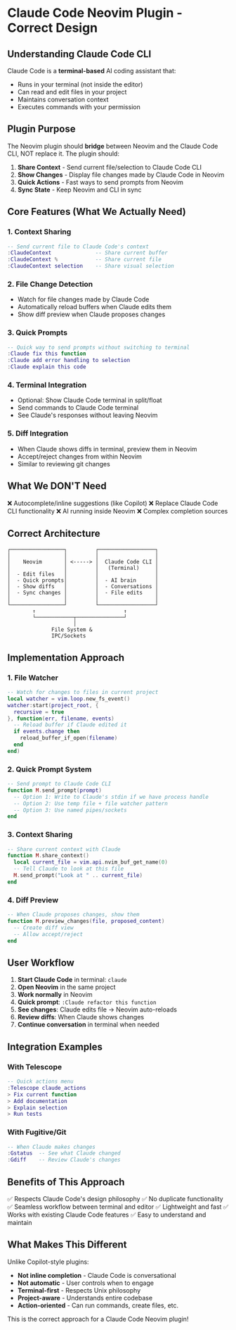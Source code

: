 # Claude Code Neovim Plugin - Correct Design

## Understanding Claude Code CLI

Claude Code is a **terminal-based** AI coding assistant that:
- Runs in your terminal (not inside the editor)
- Can read and edit files in your project
- Maintains conversation context
- Executes commands with your permission

## Plugin Purpose

The Neovim plugin should **bridge** between Neovim and the Claude Code CLI, NOT replace it. The plugin should:

1. **Share Context** - Send current file/selection to Claude Code CLI
2. **Show Changes** - Display file changes made by Claude Code in Neovim
3. **Quick Actions** - Fast ways to send prompts from Neovim
4. **Sync State** - Keep Neovim and CLI in sync

## Core Features (What We Actually Need)

### 1. Context Sharing
```lua
-- Send current file to Claude Code's context
:ClaudeContext              -- Share current buffer
:ClaudeContext %            -- Share current file
:ClaudeContext selection    -- Share visual selection
```

### 2. File Change Detection
- Watch for file changes made by Claude Code
- Automatically reload buffers when Claude edits them
- Show diff preview when Claude proposes changes

### 3. Quick Prompts
```lua
-- Quick way to send prompts without switching to terminal
:Claude fix this function
:Claude add error handling to selection
:Claude explain this code
```

### 4. Terminal Integration
- Optional: Show Claude Code terminal in split/float
- Send commands to Claude Code terminal
- See Claude's responses without leaving Neovim

### 5. Diff Integration
- When Claude shows diffs in terminal, preview them in Neovim
- Accept/reject changes from within Neovim
- Similar to reviewing git changes

## What We DON'T Need

❌ Autocomplete/inline suggestions (like Copilot)
❌ Replace Claude Code CLI functionality
❌ AI running inside Neovim
❌ Complex completion sources

## Correct Architecture

```
┌─────────────────┐         ┌──────────────────┐
│                 │         │                  │
│    Neovim       │ <-----> │  Claude Code CLI │
│                 │         │   (Terminal)     │
│  - Edit files   │         │                  │
│  - Quick prompts│         │  - AI brain      │
│  - Show diffs   │         │  - Conversations │
│  - Sync changes │         │  - File edits    │
│                 │         │                  │
└─────────────────┘         └──────────────────┘
        ↑                            ↑
        └────────────┬───────────────┘
                     │
              File System &
              IPC/Sockets
```

## Implementation Approach

### 1. File Watcher
```lua
-- Watch for changes to files in current project
local watcher = vim.loop.new_fs_event()
watcher:start(project_root, {
  recursive = true
}, function(err, filename, events)
  -- Reload buffer if Claude edited it
  if events.change then
    reload_buffer_if_open(filename)
  end
end)
```

### 2. Quick Prompt System
```lua
-- Send prompt to Claude Code CLI
function M.send_prompt(prompt)
  -- Option 1: Write to Claude's stdin if we have process handle
  -- Option 2: Use temp file + file watcher pattern
  -- Option 3: Use named pipes/sockets
end
```

### 3. Context Sharing
```lua
-- Share current context with Claude
function M.share_context()
  local current_file = vim.api.nvim_buf_get_name(0)
  -- Tell Claude to look at this file
  M.send_prompt("Look at " .. current_file)
end
```

### 4. Diff Preview
```lua
-- When Claude proposes changes, show them
function M.preview_changes(file, proposed_content)
  -- Create diff view
  -- Allow accept/reject
end
```

## User Workflow

1. **Start Claude Code** in terminal: `claude`
2. **Open Neovim** in the same project
3. **Work normally** in Neovim
4. **Quick prompt**: `:Claude refactor this function`
5. **See changes**: Claude edits file → Neovim auto-reloads
6. **Review diffs**: When Claude shows changes
7. **Continue conversation** in terminal when needed

## Integration Examples

### With Telescope
```lua
-- Quick actions menu
:Telescope claude_actions
> Fix current function
> Add documentation
> Explain selection
> Run tests
```

### With Fugitive/Git
```lua
-- When Claude makes changes
:Gstatus  -- See what Claude changed
:Gdiff    -- Review Claude's changes
```

## Benefits of This Approach

✅ Respects Claude Code's design philosophy
✅ No duplicate functionality
✅ Seamless workflow between terminal and editor
✅ Lightweight and fast
✅ Works with existing Claude Code features
✅ Easy to understand and maintain

## What Makes This Different

Unlike Copilot-style plugins:
- **Not inline completion** - Claude Code is conversational
- **Not automatic** - User controls when to engage
- **Terminal-first** - Respects Unix philosophy
- **Project-aware** - Understands entire codebase
- **Action-oriented** - Can run commands, create files, etc.

This is the correct approach for a Claude Code Neovim plugin!